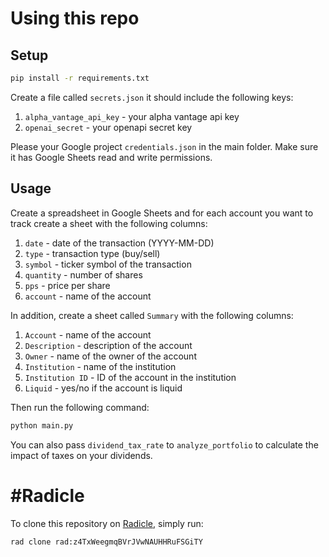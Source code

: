 # Using this repo

## Setup
```zsh
pip install -r requirements.txt
```
Create a file called `secrets.json` it should include the following keys:
1. `alpha_vantage_api_key` - your alpha vantage api key
2. `openai_secret` - your openapi secret key

Please your Google project `credentials.json` in the main folder. 
Make sure it has Google Sheets read and write permissions.

## Usage
Create a spreadsheet in Google Sheets and for each account you want to track create a sheet with the following columns:
1. `date` - date of the transaction (YYYY-MM-DD)
2. `type` - transaction type (buy/sell)
3. `symbol` - ticker symbol of the transaction
4. `quantity` - number of shares
5. `pps` - price per share
6. `account` - name of the account

In addition, create a sheet called `Summary` with the following columns:
1. `Account` - name of the account
2. `Description` - description of the account
3. `Owner` - name of the owner of the account
4. `Institution` - name of the institution
5. `Institution ID` - ID of the account in the institution
6. `Liquid` - yes/no if the account is liquid

Then run the following command:
```zsh
python main.py
```
You can also pass `dividend_tax_rate` to `analyze_portfolio` to calculate the impact of taxes on your dividends.


# #Radicle

To clone this repository on [Radicle](https://radicle.xyz), simply run:
```zsh
rad clone rad:z4TxWeegmqBVrJVwNAUHHRuFSGiTY
```
